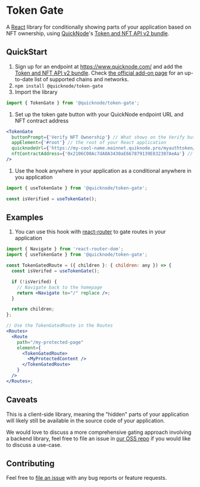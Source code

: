 # Token Gate

A [React](https://reactjs.org/) library for conditionally showing parts of your application based on NFT ownership, using [QuickNode](https://www.quicknode.com/)'s [Token and NFT API v2 bundle](https://marketplace.quicknode.com/add-on/token-and-nft-api-v2-bundle).

## QuickStart

1. Sign up for an endpoint at https://www.quicknode.com/ and add the [Token and NFT API v2 bundle](https://marketplace.quicknode.com/add-on/token-and-nft-api-v2-bundle). Check [the official add-on page](https://marketplace.quicknode.com/add-on/token-and-nft-api-v2-bundle) for an up-to-date list of supported chains and networks.
1. `npm install @quicknode/token-gate`
1. Import the library

```javascript
import { TokenGate } from '@quicknode/token-gate';
```

1. Set up the token gate button with your QuickNode endpoint URL and NFT contract address

```jsx
<TokenGate
  buttonPrompt={'Verify NFT Ownership'} // What shows on the Verify button
  appElement={'#root'} // the root of your React application
  quicknodeUrl={'https://my-cool-name.mainnet.quiknode.pro/myauthtoken/'} // Your QN endpoint
  nftContractAddress={'0x2106C00Ac7dA0A3430aE667879139E832307AeAa'} // The NFT you would like to gate
/>
```

1. Use the hook anywhere in your application as a conditional anywhere in you application

```javascript
import { useTokenGate } from '@quicknode/token-gate';

const isVerified = useTokenGate();
```

## Examples

1. You can use this hook with [react-router](https://reactrouter.com/en/main) to gate routes in your application

```jsx
import { Navigate } from 'react-router-dom';
import { useTokenGate } from '@quicknode/token-gate';

const TokenGatedRoute = ({ children }: { children: any }) => {
  const isVerifed = useTokenGate();

  if (!isVerifed) {
    // Navigate back to the homepage
    return <Navigate to="/" replace />;
  }

  return children;
};

// Use the TokenGatedRoute in the Routes
<Routes>
  <Route
    path="/my-protected-page"
    element={
      <TokenGatedRoute>
        <MyProtectedContent />
      </TokenGatedRoute>
    }
  />
</Routes>;
```

## Caveats

This is a client-side library, meaning the "hidden" parts of your application will likely still be available in the source code of your application.

We would love to discuss a more comprehensive gating approach involving a backend library, feel free to file an issue in [our OSS repo](https://github.com/quiknode-labs/qn-oss/issues) if you would like to discuss a use-case.

## Contributing

Feel free to [file an issue](https://github.com/quiknode-labs/qn-oss/issues) with any bug reports or feature requests.
